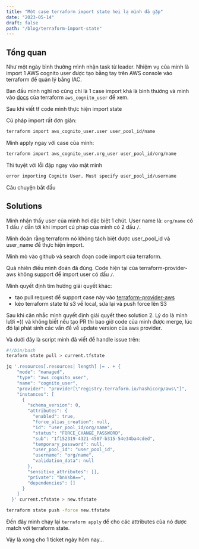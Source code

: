 ```yaml
---
title: "Một case terraform import state hơi lạ mình đã gặp"
date: "2023-05-14"
draft: false
path: "/blog/terraform-import-state"
---
```


## Tổng quan

Như một ngày bình thường mình nhận task từ leader. Nhiệm vụ của mình là import 1 AWS cognito user được tạo bằng tay trên AWS console vào terraform để quản lý bằng IAC.

Ban đầu mình nghĩ nó cũng chỉ là 1 case import khá là bình thường và mình vào [docs](https://registry.terraform.io/providers/hashicorp/aws/latest/docs/resources/cognito_user) của terraform `aws_cognito_user` để xem.

Sau khi viết tf code mình thực hiện import state

Cú pháp import rất đơn giản:

```bash
terraform import aws_cognito_user.user user_pool_id/name
```

Mình apply ngay với case của mình:

```bash
terraform import aws_cognito_user.org_user user_pool_id/org/name
```

Thì tuyệt vời lỗi đập ngay vào mặt mình

```bash
error importing Cognito User. Must specify user_pool_id/username
```

Câu chuyện bắt đầu

## Solutions

Mình nhận thấy user của mình hơi đặc biệt 1 chút. User name là: `org/name` có 1 dấu `/` dẫn tới khi import cú pháp của mình có 2 dấu `/`.

Mình đoán rằng terraform nó không tách biệt được user_pool_id và user_name để thực hiện import.

Mình mò vào github và search đoạn code import của terraform.

Quả nhiên điều mình đoán đã đúng. Code hiện tại của terraform-provider-aws không support để import user có dấu `/`.

Mình quyết định tìm hướng giải quyết khác:

- tạo pull request để support case này vào [terraform-provider-aws](https://github.com/hashicorp/terraform-provider-aws/tree/a13a04f72ec61be611145b079c1017c1d4f0d119)
- kéo terraform state từ s3 về local, sửa lại và push force lên S3

Sau khi căn nhắc mình quyết định giải quyết theo solution 2. Lý do là mình lười =)) và không biết nếu tạo PR thì bao giờ code của mình được merge, lúc đó lại phát sinh các vấn đề về update version của aws provider.

Và dưới đây là script mình đã viết để handle issue trên:

```bash
#!/bin/bash
teraform state pull > current.tfstate

jq '.resources[.resources| length] |= . + {
    "mode": "managed",
    "type": "aws_cognito_user",
    "name": "cognito_user",
    "provider": "provider[\"registry.terraform.io/hashicorp/aws\"]",
    "instances": [
      {
        "schema_version": 0,
        "attributes": {
          "enabled": true,
          "force_alias_creation": null,
          "id": "user_pool_id/org/name",
          "status": "FORCE_CHANGE_PASSWORD",
          "sub": "1f152319-4321-4507-b315-54e34ba4cded",
          "temporary_password": null,
          "user_pool_id": "user_pool_id",
          "username": "org/name",
          "validation_data": null
        },
        "sensitive_attributes": [],
        "private": "bnVsbA==",
        "dependencies": []
      }
    ]
  }' current.tfstate > new.tfstate

terraform state push -force new.tfstate
```

Đến đây mình chạy lại `terraform apply` để cho các attributes của nó được match với terraform state.

Vậy là xong cho 1 ticket ngày hôm nay...
